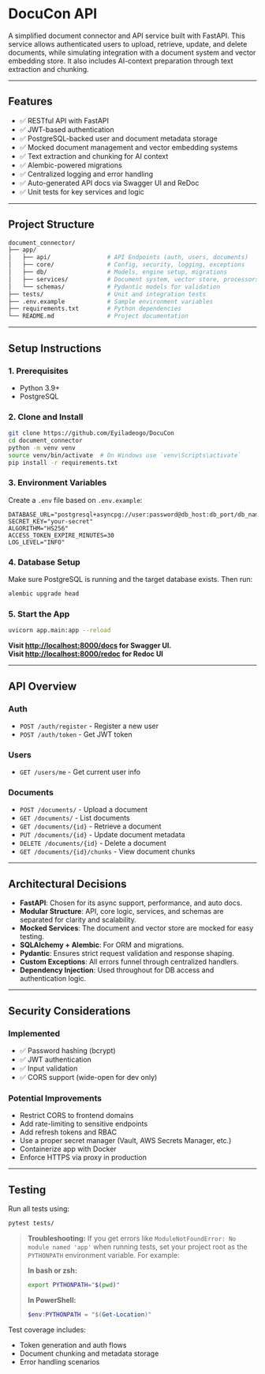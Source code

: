 # DocuCon API

A simplified document connector and API service built with FastAPI. This service allows authenticated users to upload, retrieve, update, and delete documents, while simulating integration with a document system and vector embedding store. It also includes AI-context preparation through text extraction and chunking.

---

## Features

- ✅ RESTful API with FastAPI
- ✅ JWT-based authentication
- ✅ PostgreSQL-backed user and document metadata storage
- ✅ Mocked document management and vector embedding systems
- ✅ Text extraction and chunking for AI context
- ✅ Alembic-powered migrations
- ✅ Centralized logging and error handling
- ✅ Auto-generated API docs via Swagger UI and ReDoc
- ✅ Unit tests for key services and logic

---

## Project Structure

```bash
document_connector/
├── app/
│   ├── api/                # API Endpoints (auth, users, documents)
│   ├── core/               # Config, security, logging, exceptions
│   ├── db/                 # Models, engine setup, migrations
│   ├── services/           # Document system, vector store, processors
│   └── schemas/            # Pydantic models for validation
├── tests/                  # Unit and integration tests
├── .env.example            # Sample environment variables
├── requirements.txt        # Python dependencies
└── README.md               # Project documentation
```

---

## Setup Instructions

### 1. Prerequisites

- Python 3.9+
- PostgreSQL

### 2. Clone and Install

```bash
git clone https://github.com/Eyiladeogo/DocuCon
cd document_connector
python -m venv venv
source venv/bin/activate  # On Windows use `venv\Scripts\activate`
pip install -r requirements.txt
```

### 3. Environment Variables

Create a `.env` file based on `.env.example`:

```env
DATABASE_URL="postgresql+asyncpg://user:password@db_host:db_port/db_name"
SECRET_KEY="your-secret"
ALGORITHM="HS256"
ACCESS_TOKEN_EXPIRE_MINUTES=30
LOG_LEVEL="INFO"
```

### 4. Database Setup

Make sure PostgreSQL is running and the target database exists. Then run:

```bash
alembic upgrade head
```

### 5. Start the App

```bash
uvicorn app.main:app --reload
```

**Visit [http://localhost:8000/docs](http://localhost:8000/docs) for Swagger UI.**<br>
**Visit [http://localhost:8000/redoc](http://localhost:8000/redoc) for Redoc UI**

---

## API Overview

### Auth

- `POST /auth/register` - Register a new user
- `POST /auth/token` - Get JWT token

### Users

- `GET /users/me` - Get current user info

### Documents

- `POST /documents/` - Upload a document
- `GET /documents/` - List documents
- `GET /documents/{id}` - Retrieve a document
- `PUT /documents/{id}` - Update document metadata
- `DELETE /documents/{id}` - Delete a document
- `GET /documents/{id}/chunks` - View document chunks

---

## Architectural Decisions

- **FastAPI**: Chosen for its async support, performance, and auto docs.
- **Modular Structure**: API, core logic, services, and schemas are separated for clarity and scalability.
- **Mocked Services**: The document and vector store are mocked for easy testing.
- **SQLAlchemy + Alembic**: For ORM and migrations.
- **Pydantic**: Ensures strict request validation and response shaping.
- **Custom Exceptions**: All errors funnel through centralized handlers.
- **Dependency Injection**: Used throughout for DB access and authentication logic.

---

## Security Considerations

### Implemented

- ✅ Password hashing (bcrypt)
- ✅ JWT authentication
- ✅ Input validation
- ✅ CORS support (wide-open for dev only)

### Potential Improvements

- Restrict CORS to frontend domains
- Add rate-limiting to sensitive endpoints
- Add refresh tokens and RBAC
- Use a proper secret manager (Vault, AWS Secrets Manager, etc.)
- Containerize app with Docker
- Enforce HTTPS via proxy in production

---

## Testing

Run all tests using:

```bash
pytest tests/
```

> **Troubleshooting:**
> If you get errors like `ModuleNotFoundError: No module named 'app'` when running tests, set your project root as the `PYTHONPATH` environment variable. For example:
>
> **In bash or zsh:**
>
> ```bash
> export PYTHONPATH="$(pwd)"
> ```
>
> **In PowerShell:**
>
> ```powershell
> $env:PYTHONPATH = "$(Get-Location)"
> ```

Test coverage includes:

- Token generation and auth flows
- Document chunking and metadata storage
- Error handling scenarios
